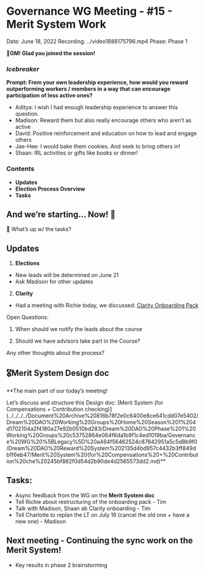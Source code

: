 # Governance WG Meeting - #15 - Merit System Work

Date: June 18, 2022
Recording: ../video1888175796.mp4
Phase: Phase 1

🌱**GM! Glad you joined the session!** 

### *Icebreaker*

**Prompt: From your own leadership experience, how would you reward outperforming workers / members in a way that can encourage participation of less active ones?**

- Aditya: I wish I had enough leadership experience to answer this question.
- Madison: Reward them but also really encourage others who aren’t as active
- David: Positive reinforcement and education on how to lead and engage others
- Jae-Hee: I would bake them cookies. And seek to bring others in!
- Shaan: IRL activities or gifts like books or dinner!

### Contents

- **Updates**
- **Election Process Overview**
- **Tasks**

## And we’re starting... Now! 🚀

<aside>
📢 What’s up w/ the tasks?

## Updates

1. **Elections**
- New leads will be determined on June 21
- Ask Madison for other updates
2. **Clarity**
- Had a meeting with Richie today, we discussed: [Clarity Onboarding Pack](https://www.notion.so/Clarity-Onboarding-Pack-98eed2bd4ac74d84a69211a55fcae64f?pvs=21) 

Open Questions: 
1. When should we notify the leads about the course

2. Should we have advisors take part in the Course?

Any other thoughts about the process?

</aside>

## 🎖️Merit System Design doc

**The main part of our today’s meeting! 

Let’s discuss and structure this Design doc:
[Merit System (for Compensations + Contribution checking)](../../../../Document%20Archive%20816b78f2e0c6400e8ce641cdd07e5402/Dream%20DAO%20Working%20Groups%20Home%20Season%201%204d1702104a2f4180a27e92b0510bd283/Dream%20DAO%20Phase%201%20Working%20Groups%20c53752864e064f6da1b9f1c4ed1019ba/Governance%20WG%20%5BLegacy%5D%20a464f56462524c87842951a5c5d8b9f0/Dream%20DAO%20Reward%20System%202135d4bd957c4432b3ff849db1f6eb47/Merit%20System%20(for%20Compensations%20+%20Contribution%20che%20245bf882f0d54d2b90de4d2565573dd2.md)** 

## Tasks:

- Async feedback from the WG on the **Merit System doc**
- Tell Richie about restructuring of the onboarding pack - Tim
- Talk with Madison, Shaan ab Clarity onboarding - Tim
- Tell Charlotte to replan the LT on July 16 (cancel the old one + have a new one) - Madison

## **Next meeting - Continuing the sync work on the Merit System!**

- Key results in phase 2 brainstorming